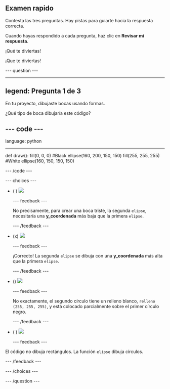 ## Examen rapido

Contesta las tres preguntas. Hay pistas para guiarte hacia la respuesta correcta.

Cuando hayas respondido a cada pregunta, haz clic en **Revisar mi respuesta**.

¡Qué te diviertas!

¡Que te diviertas!

--- question ---

---
legend: Pregunta 1 de 3
---

En tu proyecto, dibujaste bocas usando formas.

¿Qué tipo de boca dibujaría este código?

--- code ---
---
language: python

---
def draw(): fill(0, 0, 0) #Black ellipse(160, 200, 150, 150) fill(255, 255, 255) #White ellipse(160, 150, 150, 150)

--- /code ---

--- choices ---

- ( ) ![](images/sad-mouth.png)

  --- feedback ---

  No precisamente, para crear una boca triste, la segunda `elipse`, necesitaría una **y_coordenada** más baja que la primera `elipse`.

  --- /feedback ---

- (x) ![](images/happy-mouth.png)

  --- feedback ---

  ¡Correcto! La segunda `elipse` se dibuja con una **y_coordenada** más alta que la primera `elipse`.

  --- /feedback ---

- () ![](images/circle-mouth.png)

  --- feedback ---

   No exactamente, el segundo círculo tiene un relleno blanco, `relleno (255, 255, 255)`, y está colocado parcialmente sobre el primer círculo negro.

  --- /feedback ---

- ( ) ![](images/square-mouth.png)

  --- feedback ---

El código no dibuja rectángulos. La función `elipse` dibuja círculos.

  --- /feedback ---

--- /choices ---

--- /question ---
